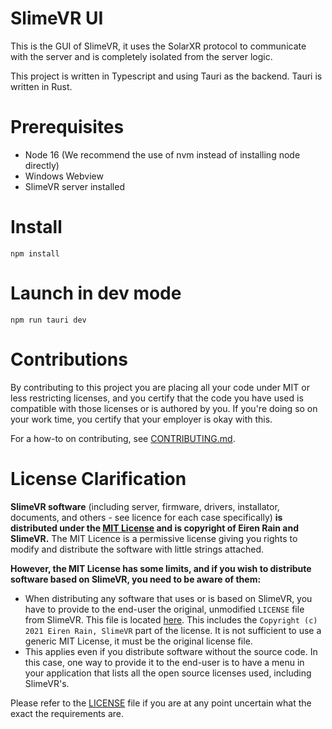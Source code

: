 # SlimeVR UI


This is the GUI of SlimeVR, it uses the SolarXR protocol to communicate with the server and is completely isolated from the server logic.

This project is written in Typescript and using Tauri as the backend. Tauri is written in Rust.

# Prerequisites

- Node 16 (We recommend the use of nvm instead of installing node directly)
- Windows Webview
- SlimeVR server installed

# Install

```
npm install
```

# Launch in dev mode

```
npm run tauri dev
```

# Contributions
By contributing to this project you are placing all your code under MIT or less restricting licenses, and you certify that the code you have used is compatible with those licenses or is authored by you. If you're doing so on your work time, you certify that your employer is okay with this.

For a how-to on contributing, see [CONTRIBUTING.md](CONTRIBUTING.md).

# License Clarification

**SlimeVR software** (including server, firmware, drivers, installator, documents, and others - see licence for each case specifically) **is distributed under the [MIT License](https://github.com/SlimeVR/SlimeVR-Server/blob/main/LICENSE) and is copyright of Eiren Rain and SlimeVR.** The MIT Licence is a permissive license giving you rights to modify and distribute the software with little strings attached.

**However, the MIT License has some limits, and if you wish to distribute software based on SlimeVR, you need to be aware of them:**

* When distributing any software that uses or is based on SlimeVR, you have to provide to the end-user the original, unmodified `LICENSE` file from SlimeVR. This file is located [here](LICENSE.md). This includes the `Copyright (c) 2021 Eiren Rain, SlimeVR` part of the license. It is not sufficient to use a generic MIT License, it must be the original license file.
* This applies even if you distribute software without the source code. In this case, one way to provide it to the end-user is to have a menu in your application that lists all the open source licenses used, including SlimeVR's.

Please refer to the [LICENSE](LICENSE.md) file if you are at any point uncertain what the exact the requirements are.